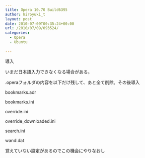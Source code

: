 ```yaml
---
title: Opera 10.70 Build6395
author: hiroyuki_t
layout: post
date: 2010-07-09T00:35:24+00:00
url: /2010/07/09/093524/
categories:
  - Opera
  - Ubuntu

---
```

<div class="section">
  <p>
    導入
  </p>
  
  <p>
    いまだ日本語入力できなくなる場合がある。
  </p>
  
  <p>
  </p>
  
  <p>
    .operaフォルダの内容を以下だけ残して、あと全て削除。その後導入
  </p>
  
  <p>
    bookmarks.adr
  </p>
  
  <p>
    bookmarks.ini
  </p>
  
  <p>
    override.ini
  </p>
  
  <p>
    override_downloaded.ini
  </p>
  
  <p>
    search.ini
  </p>
  
  <p>
    wand.dat
  </p>
  
  <p>
  </p>
  
  <p>
    覚えていない設定があるのでこの機会にやりなおし
  </p>
</div>